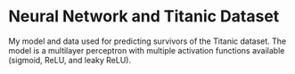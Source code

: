 # Neural Network and Titanic Dataset

My model and data used for predicting survivors of the Titanic dataset. The model is a multilayer perceptron with multiple activation functions available (sigmoid, ReLU, and leaky ReLU).
